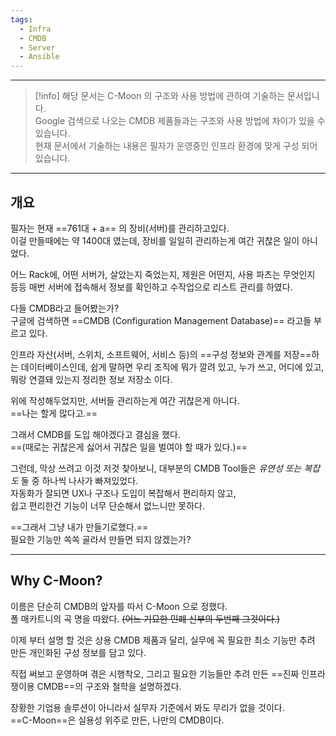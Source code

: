 ```yaml
---
tags:
  - Infra
  - CMDB
  - Server
  - Ansible
---
```

---

> [!info]
> 해당 문서는 C-Moon 의 구조와 사용 방법에 관하여 기술하는 문서입니다.  
> Google 검색으로 나오는 CMDB 제품들과는 구조와 사용 방법에 차이가 있을 수 있습니다.  
> 현재 문서에서 기술하는 내용은 필자가 운영중인 인프라 환경에 맞게 구성 되어있습니다.


---
## 개요

필자는 현재 ==761대 + a== 의 장비(서버)를 관리하고있다.  
이걸 만들때에는 약 1400대 였는데, 장비를 일일히 관리하는게 여간 귀찮은 일이 아니었다.  

어느 Rack에, 어떤 서버가, 살았는지 죽었는지, 제원은 어떤지, 사용 파츠는 무엇인지 등등 매번 서버에 접속해서 정보를 확인하고 수작업으로 리스트 관리를 하였다.  

다들 CMDB라고 들어봤는가?  
구글에 검색하면 ==CMDB (Configuration Management Database)== 라고들 부르고 있다.  

인프라 자산(서버, 스위치, 소프트웨어, 서비스 등)의 ==구성 정보와 관계를 저장==하는 데이터베이스인데, 쉽게 말하면 우리 조직에 뭐가 깔려 있고, 누가 쓰고, 어디에 있고, 뭐랑 연결돼 있는지 정리한 정보 저장소 이다.  

위에 작성해두었지만, 서버들 관리하는게 여간 귀찮은게 아니다.  
==나는 할게 많다고.==  

그래서 CMDB를 도입 해야겠다고 결심을 했다.  
==(때로는 귀찮은게 싫어서 귀찮은 일을 벌여야 할 때가 있다.)==  

그런데, 막상 쓰려고 이것 저것 찾아보니, 대부분의 CMDB Tool들은 _유연성 또는 복잡도_ 둘 중 하나씩 나사가 빠져있었다.  
자동화가 잘되면 UX나 구조나 도입이 복잡해서 편리하지 않고,  
쉽고 편리한건 기능이 너무 단순해서 없느니만 못하다.  

==그래서 그냥 내가 만들기로했다.==  
필요한 기능만 쏙쏙 골라서 만들면 되지 않겠는가?  


---
## Why C-Moon?

이름은 단순히 CMDB의 앞자를 따서 C-Moon 으로 정했다.  
폴 매카트니의 곡 명을 따왔다. ~~(어느 기묘한 민폐 신부의 두번째 그것이다.)~~  

이제 부터 설명 할 것은 상용 CMDB 제품과 달리, 실무에 꼭 필요한 최소 기능만 추려 만든 개인화된 구성 정보를 담고 있다.  

직접 써보고 운영하며 겪은 시행착오, 그리고 필요한 기능들만 추려 만든 ==진짜 인프라쟁이용 CMDB==의 구조와 철학을 설명하겠다.  

장황한 기업용 솔루션이 아니라서 실무자 기준에서 봐도 무리가 없을 것이다.  
==C-Moon==은 실용성 위주로 만든, 나만의 CMDB이다.  


